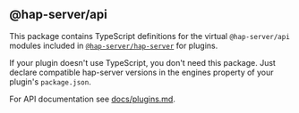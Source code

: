 @hap-server/api
---

This package contains TypeScript definitions for the virtual `@hap-server/api` modules included in
[`@hap-server/hap-server`](https://gitlab.fancy.org.uk/hap-server/hap-server) for plugins.

If your plugin doesn't use TypeScript, you don't need this package. Just declare compatible hap-server versions
in the engines property of your plugin's `package.json`.

For API documentation see [docs/plugins.md](../../docs/plugins.md).
